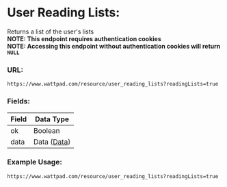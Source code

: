 # User Reading Lists:

Returns a list of the user's lists \
**NOTE: This endpoint requires authentication cookies** \
**NOTE: Accessing this endpoint without authentication cookies will return `NULL`**

### URL:

`https://www.wattpad.com/resource/user_reading_lists?readingLists=true`

### Fields:

| Field | Data Type |
| - | - |
| ok | Boolean |
| data | Data ([Data](../Data_Types/Data.md)) |

### Example Usage:

`https://www.wattpad.com/resource/user_reading_lists?readingLists=true`